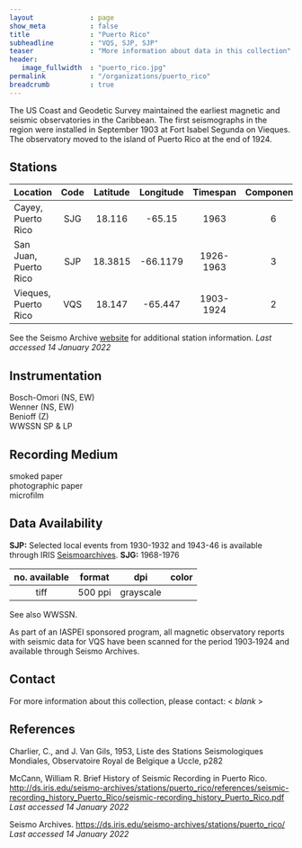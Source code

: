 ```yaml
---
layout              : page
show_meta           : false
title               : "Puerto Rico"
subheadline         : "VQS, SJP, SJP"
teaser              : "More information about data in this collection"
header:
   image_fullwidth  : "puerto_rico.jpg"
permalink           : "/organizations/puerto_rico"
breadcrumb          : true
---
```


The US Coast and Geodetic Survey maintained the earliest magnetic and seismic observatories in the Caribbean.
The first seismographs in the region were installed in September 1903 at Fort Isabel Segunda on Vieques. The observatory moved to the island of Puerto Rico at the end of 1924.

## Stations

 **Location** | **Code** | **Latitude** | **Longitude** | **Timespan** | **Components**
 :--- | :---: | :---: | :---: | :---: | :---:
Cayey, Puerto Rico| SJG | 18.116 | -65.15 | 1963 | 6
San Juan, Puerto Rico | SJP | 18.3815 | -66.1179 | 1926-1963 | 3
Vieques, Puerto Rico | VQS | 18.147 | -65.447 |  1903-1924 | 2

See the Seismo Archive [website](https://ds.iris.edu/seismo-archives/stations/puerto_rico/) for additional station information. *Last accessed 14 January 2022*

## Instrumentation
Bosch-Omori (NS, EW)  
Wenner (NS, EW)  
Benioff (Z)  
WWSSN SP & LP  


## Recording Medium
smoked paper  
photographic paper  
microfilm  


## Data Availability
**SJP:** Selected local events from 1930-1932 and 1943-46 is available through IRIS [Seismoarchives](http://ds.iris.edu/seismo-archives/stations/puerto_rico/).
**SJG:** 1968-1976

**no. available** | **format** | **dpi** | **color**
| :---: | :---: | :---: | :---:
| tiff | 500 ppi  | grayscale

See also WWSSN.

As part of an IASPEI sponsored program, all magnetic observatory reports with seismic data for VQS
have been scanned for the period 1903‐1924 and available through Seismo Archives.

## Contact
For more information about this collection, please contact: \< *blank* \>

## References
Charlier, C., and J. Van Gils, 1953, Liste des Stations Seismologiques Mondiales, Observatoire Royal de
Belgique a Uccle, p282

McCann, William R. Brief History of Seismic Recording in Puerto Rico. http://ds.iris.edu/seismo-archives/stations/puerto_rico/references/seismic-recording_history_Puerto_Rico/seismic-recording_history_Puerto_Rico.pdf   *Last accessed 14 January 2022*

Seismo Archives. https://ds.iris.edu/seismo-archives/stations/puerto_rico/  *Last accessed 14 January 2022*
